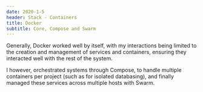 ```yaml
---
date: 2020-1-5
header: Stack - Containers
title: Docker
subtitle: Core, Compose and Swarm
---
```

Generally, Docker worked well by itself, with my interactions being limited to the creation
and management of services and containers, ensuring they interacted well with the rest of the system.

I however, orchestrated systems through Compose,
to handle multiple containers per project (such as for isolated databasing),
and finally managed these services across multiple hosts with Swarm.